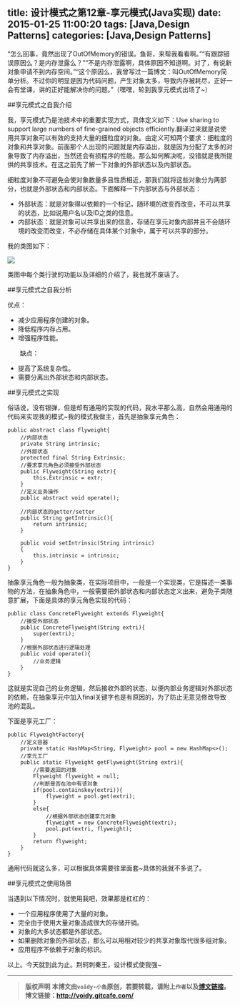 title: 设计模式之第12章-享元模式(Java实现)
date: 2015-01-25 11:00:20
tags: [Java,Design Patterns]
categories: [Java,Design Patterns]
---

“怎么回事，竟然出现了OutOfMemory的错误。鱼哥，来帮我看看啊。”“有跟踪错误原因么？是内存泄露么？”“不是内存泄露啊，具体原因不知道啊。对了，有说新对象申请不到内存空间。”“这个原因么，我曾写过一篇博文：叫OutOfMemory简单分析。不过你的明显是因为代码问题，产生对象太多，导致内存被耗尽，正好一会有堂课，讲的正好能解决你的问题。”（嘿嘿，轮到我享元模式出场了~）

##享元模式之自我介绍

我，享元模式乃是池技术中的重要实现方式，具体定义如下：Use sharing to support large numbers of fine-grained objects efficiently.翻译过来就是说使用共享对象可以有效的支持大量的细粒度的对象。由定义可知两个要求：细粒度的对象和共享对象。前面那个人出现的问题就是内存溢出，就是因为分配了太多的对象导致了内存溢出，当然还会有损程序的性能。那么如何解决呢，没错就是我所提供的共享技术。在这之前先了解一下对象的外部状态以及内部状态。

细粒度对象不可避免会使对象数量多且性质相近，那我们就将这些对象分为两部分，也就是外部状态和内部状态。下面解释一下内部状态与外部状态：

* 外部状态：就是对象得以依赖的一个标记，随环境的改变而改变，不可以共享的状态，比如说用户名以及ID之类的信息。
* 内部状态：就是对象可以共享出来的信息，存储在享元对象内部并且不会随环境的改变而改变，不必存储在具体某个对象中，属于可以共享的部分。

我的类图如下：

![](http://images.cnitblog.com/blog/666211/201501/242143533919140.jpg)

类图中每个类行驶的功能以及详细的介绍了，我也就不废话了。

##享元模式之自我分析

优点：

* 减少应用程序创建的对象。
* 降低程序内存占用。
* 增强程序性能。

　　缺点：

* 提高了系统复杂性。
* 需要分离出外部状态和内部状态。

##享元模式之实现

俗话说，没有银弹，但是却有通用的实现的代码，我水平那么高，自然会用通用的代码来实现我的模式~我的模式我做主，首先是抽象享元角色：

	public abstract class Flyweight{
	    //内部状态
	    private String intrinsic;
	    //外部状态
	    protected final String Extrinsic;
	    //要求享元角色必须接受外部状态
	    public Flyweight(String extr){
	        this.Extrinsic = extr;
	    }
	    //定义业务操作
	    public abstract void operate();
	
	    //内部状态的getter/setter
	    public String getIntrinsic(){
	        return intrinsic;
	    }
	
	    public void setIntrinsic(String intrinsic)
	    {
	        this.intrinsic = intrinsic;
	    }
	}

抽象享元角色一般为抽象类，在实际项目中，一般是一个实现类，它是描述一类事物的方法，在抽象角色中，一般需要把外部状态和内部状态定义出来，避免子类随意扩展，下面是具体的享元角色实现的代码：

	public class ConcreteFlyweight extends Flyweight{
	    //接受外部状态
	    public ConcreteFlyweight(String extri){
	        super(extri);
	    }
	    //根据外部状态进行逻辑处理
	    public void operate(){
	        //业务逻辑
	    }
	}

这就是实现自己的业务逻辑，然后接收外部的状态，以便内部业务逻辑对外部状态的依赖，在抽象享元中加入final关键字也是有原因的，为了防止无意见修改导致池的混乱。

下面是享元工厂：

	public FlyweightFactory{
	    //定义容器
	    private static HashMap<String, Flyweight> pool = new HashMap<>();
	    //享元工厂
	    public static Flyweight getFlyweight(String extri){
	        //需要返回的对象
	        Flyweight flyweight = null;
	        //判断是否在池中有该对象
	        if(pool.containskey(extri)){
	            flyweight = pool.get(extri);
	        }
	        else{
	            //根据外部状态创建享元对象
	            flyweight = new ConcreteFlyweight(extri);
	            pool.put(extri, flyweight);
	        }
	        return flyweight;
	    }
	}

通用代码就这么多，可以根据具体需要往里面套~具体的我就不多说了。

##享元模式之使用场景

当遇到以下情况时，就使用我吧，效果那是杠杠的：

* 一个应用程序使用了大量的对象。
* 完全由于使用大量对象造成很大的存储开销。
* 对象的大多状态都是外部状态。
* 如果删除对象的外部状态，那么可以用相对较少的共享对象取代很多组对象。
* 应用程序不依赖于对象的标识。

以上。今天就到此为止。荆轲刺秦王，设计模式使我强~



---
> **版权声明**
> **本博文由`voidy-小鱼`原创，若要转载，请附上`作者`以及[博文链接](http://voidy.gitcafe.com/2015/01/25/%E8%AE%BE%E8%AE%A1%E6%A8%A1%E5%BC%8F%E4%B9%8B%E7%AC%AC12%E7%AB%A0-%E4%BA%AB%E5%85%83%E6%A8%A1%E5%BC%8F-Java%E5%AE%9E%E7%8E%B0/)。**
> **博文链接：<http://voidy.gitcafe.com/>**
